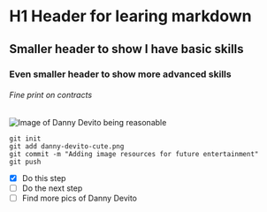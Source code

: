 # H1 Header for learing markdown
## Smaller header to show I have basic skills
### Even smaller header to show more advanced skills
###### Fine print on contracts
![Image of Danny Devito being reasonable](https://i.imgflip.com/3d4hdk.png)

```
git init
git add danny-devito-cute.png
git commit -m "Adding image resources for future entertainment"
git push
```

- [X] Do this step
- [ ] Do the next step
- [ ] Find more pics of Danny Devito

